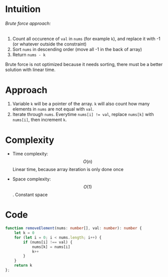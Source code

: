 # Intuition
###### Brute force approach:
1. Count all occurence of `val` in `nums` (for example `k`), and replace it with -1 (or whatever outside the constraint)
2. Sort `nums` in descending order (move all -1 in the back of array)
3. Return `nums - k`

Brute force is not optimized because it needs sorting, there must be a better solution with linear time.
# Approach
1. Variable `k` will be a pointer of the array. `k` will also count how many elements in `nums` are not equal with `val`.
2. Iterate through `nums`. Everytime `nums[i] != val`, replace `nums[k]` with `nums[i]`, then increment `k`.
# Complexity
- Time complexity: $$O(n)$$
Linear time, because array iteration is only done once

- Space complexity: $$O(1)$$.
Constant space

# Code
```ts
function removeElement(nums: number[], val: number): number {
    let k = 0
    for (let i = 0; i < nums.length; i++) {
        if (nums[i] !== val) {
            nums[k] = nums[i]
            k++
        }
    }
    return k 
};
```